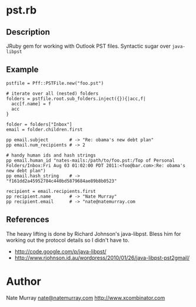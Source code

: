 # pst.rb

## Description

JRuby gem for working with Outlook PST files. Syntactic sugar over
`java-libpst`

## Example

    pstfile = Pff::PSTFile.new("foo.pst")

    # iterate over all (nested) folders
    folders = pstfile.root.sub_folders.inject({}){|acc,f|
      acc[f.name] = f
      acc
    }

    folder = folders["Inbox"] 
    email = folder.children.first

    pp email.subject        # -> "Re: obama's new debt plan"
    pp email.num_recipients # -> 2

    # handy human ids and hash strings
    pp email.human_id "nates-mails:/path/to/foo.pst:/Top of Personal Folders/Inbox:Fri Aug 03 01:02:00 PDT 2011:<foo@bar.com>:Re: obama's new debt plan")
    pp email.hash_string    # -> "f161dd2a45952784c440bd5879684ae89b8b0523"

    recipient = email.recipients.first
    pp recipient.name       # -> "Nate Murray"
    pp recipient.email      # -> "nate@natemurray.com

## References 

The heavy lifting is done by Richard Johnson's java-libpst. Bless
him for working out the protocol details so I didn't have to.

* http://code.google.com/p/java-libpst/
* http://www.rjohnson.id.au/wordpress/2010/01/26/java-libpst-pst2gmail/

# Author

Nate Murray <nate@natemurray.com>
http://www.xcombinator.com

